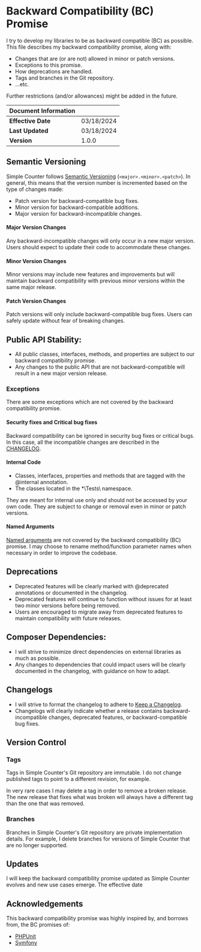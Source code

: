 # Backward Compatibility (BC) Promise

I try to develop my libraries to be as backward compatible (BC) as possible. This file describes my backward compatibility promise, along with:

* Changes that are (or are not) allowed in minor or patch versions.
* Exceptions to this promise.
* How deprecations are handled.
* Tags and branches in the Git repository.
* ...etc.

Further restrictions (and/or allowances) might be added in the future.

| **Document Information** |            |
|:-------------------------|:-----------|
| **Effective Date**       | 03/18/2024 |
| **Last Updated**         | 03/18/2024 |
| **Version**              | 1.0.0      |

## Semantic Versioning

Simple Counter follows [Semantic Versioning](https://semver.org/) (`<major>.<minor>.<patch>`). In general, this means that the version number is incremented based on the type of changes made:

* Patch version for backward-compatible bug fixes.
* Minor version for backward-compatible additions.
* Major version for backward-incompatible changes.

#### Major Version Changes

Any backward-incompatible changes will only occur in a new major version. Users should expect to update their code to accommodate these changes.

#### Minor Version Changes

Minor versions may include new features and improvements but will maintain backward compatibility with previous minor versions within the same major release.

#### Patch Version Changes

Patch versions will only include backward-compatible bug fixes. Users can safely update without fear of breaking changes.

## Public API Stability:

* All public classes, interfaces, methods, and properties are subject to our backward compatibility promise.
* Any changes to the public API that are not backward-compatible will result in a new major version release.

### Exceptions

There are some exceptions which are not covered by the backward compatibility promise.

#### Security fixes and Critical bug fixes

Backward compatibility can be ignored in security bug fixes or critical bugs. In this case, all the incompatible changes are described in the [CHANGELOG](CHANGELOG.md).

#### Internal Code

* Classes, interfaces, properties and methods that are tagged with the @internal annotation.
* The classes located in the *\Tests\ namespace.

They are meant for internal use only and should not be accessed by your own code. They are subject to change or removal even in minor or patch versions.

#### Named Arguments

[Named arguments](https://www.php.net/manual/en/functions.arguments.php#functions.named-arguments) are not covered by the backward compatibility (BC) promise. I may choose to rename method/function parameter names when necessary in order to improve the codebase.

## Deprecations

* Deprecated features will be clearly marked with @deprecated annotations or documented in the changelog.
* Deprecated features will continue to function without issues for at least two minor versions before being removed.
* Users are encouraged to migrate away from deprecated features to maintain compatibility with future releases.

## Composer Dependencies:

* I will strive to minimize direct dependencies on external libraries as much as possible.
* Any changes to dependencies that could impact users will be clearly documented in the changelog, with guidance on how to adapt.

## Changelogs

* I will strive to format the changelog to adhere to [Keep a Changelog](https://keepachangelog.com/en/1.1.0/).
* Changelogs will clearly indicate whether a release contains backward-incompatible changes, deprecated features, or backward-compatible bug fixes.

## Version Control

### Tags

Tags in Simple Counter's Git repository are immutable. I do not change published tags to point to a different revision, for example.

In very rare cases I may delete a tag in order to remove a broken release. The new release that fixes what was broken will always have a different tag than the one that was removed.

### Branches

Branches in Simple Counter's Git repository are private implementation details. For example, I delete branches for versions of Simple Counter that are no longer supported.

## Updates

I will keep the backward compatibility promise updated as Simple Counter evolves and new use cases emerge. The effective date

## Acknowledgements

This backward compatibility promise was highly inspired by, and borrows from, the BC promises of:

* [PHPUnit](https://phpunit.de/backward-compatibility.html)
* [Symfony](https://symfony.com/doc/current/contributing/code/bc.html)
